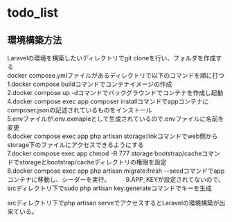 # todo_list

## 環境構築方法
Laravelの環境を構築したいディレクトリでgit cloneを行い、フォルダを作成する  
docker compose.ymlファイルがあるディレクトリで以下のコマンドを順に打つ　　
1.docker compose buildコマンドでコンテナイメージの作成   
2.docker compose up -dコマンドでバックグラウンドでコンテナを作成し起動    
4.docker compose exec app composer installコマンドでappコンテナにcomposer.jsonの記述されているものをインストール   
5.envファイルが.env.exmapleとして生成されているので.envファイルに名前を変更  
6.docker compose exec app php artisan storage:linkコマンドでweb側からstorage下のファイルにアクセスできるようにする   
7.docker compose exec app chmod -R 777 storage bootstrap/cacheコマンドでstorageとbootstrap/cacheディレクトリの権限を設定    
8.docker compose exec app php artisan migrate:fresh --seedコマンドでappコンテナに移動し、シーダーを実行。 　　
9.APP_KEYが設定されてないので、srcディレクトリ下でsudo php artisan key:generateコマンドでキーを生成  

srcディレクトリ下でphp artisan serveでアクセスするとLaravelの環境構築が出来ている。  